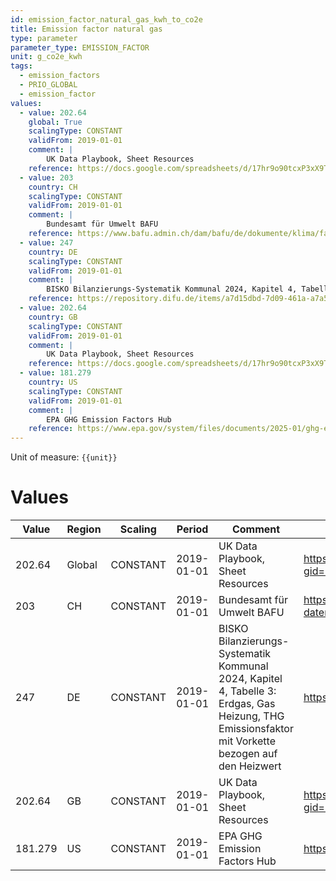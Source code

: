 ```yaml
---
id: emission_factor_natural_gas_kwh_to_co2e
title: Emission factor natural gas
type: parameter
parameter_type: EMISSION_FACTOR
unit: g_co2e_kwh
tags:
  - emission_factors
  - PRIO_GLOBAL
  - emission_factor
values:
  - value: 202.64
    global: True
    scalingType: CONSTANT
    validFrom: 2019-01-01
    comment: |
        UK Data Playbook, Sheet Resources
    reference: https://docs.google.com/spreadsheets/d/17hr9o90tcxP3xX9T000uWcXSrzm5b5D3UfPwcq7LzgA/edit?gid=1982830832#gid=1982830832
  - value: 203
    country: CH
    scalingType: CONSTANT
    validFrom: 2019-01-01
    comment: |
        Bundesamt für Umwelt BAFU
    reference: https://www.bafu.admin.ch/dam/bafu/de/dokumente/klima/fachinfo-daten/CO2_Emissionsfaktoren_THG_Inventar.pdf.download.pdf/CO2_Emissionsfaktoren.pdf
  - value: 247
    country: DE
    scalingType: CONSTANT
    validFrom: 2019-01-01
    comment: |
        BISKO Bilanzierungs-Systematik Kommunal 2024, Kapitel 4, Tabelle 3: Erdgas, Gas Heizung, THG Emissionsfaktor mit Vorkette bezogen auf den Heizwert
    reference: https://repository.difu.de/items/a7d15dbd-7d09-461a-a7a5-0be9f526facb
  - value: 202.64
    country: GB
    scalingType: CONSTANT
    validFrom: 2019-01-01
    comment: |
        UK Data Playbook, Sheet Resources
    reference: https://docs.google.com/spreadsheets/d/17hr9o90tcxP3xX9T000uWcXSrzm5b5D3UfPwcq7LzgA/edit?gid=1982830832#gid=1982830832
  - value: 181.279
    country: US
    scalingType: CONSTANT
    validFrom: 2019-01-01
    comment: |
        EPA GHG Emission Factors Hub
    reference: https://www.epa.gov/system/files/documents/2025-01/ghg-emission-factors-hub-2025.pdf
---
```



Unit of measure: `{{unit}}`


# Values


| Value | Region | Scaling | Period | Comment | Reference |
|-------|--------|---------|--------|---------|-----------|
| 202.64 | Global | CONSTANT | 2019-01-01 | UK Data Playbook, Sheet Resources | https://docs.google.com/spreadsheets/d/17hr9o90tcxP3xX9T000uWcXSrzm5b5D3UfPwcq7LzgA/edit?gid=1982830832#gid=1982830832 |
| 203 | CH | CONSTANT | 2019-01-01 | Bundesamt für Umwelt BAFU | https://www.bafu.admin.ch/dam/bafu/de/dokumente/klima/fachinfo-daten/CO2_Emissionsfaktoren_THG_Inventar.pdf.download.pdf/CO2_Emissionsfaktoren.pdf |
| 247 | DE | CONSTANT | 2019-01-01 | BISKO Bilanzierungs-Systematik Kommunal 2024, Kapitel 4, Tabelle 3: Erdgas, Gas Heizung, THG Emissionsfaktor mit Vorkette bezogen auf den Heizwert | https://repository.difu.de/items/a7d15dbd-7d09-461a-a7a5-0be9f526facb |
| 202.64 | GB | CONSTANT | 2019-01-01 | UK Data Playbook, Sheet Resources | https://docs.google.com/spreadsheets/d/17hr9o90tcxP3xX9T000uWcXSrzm5b5D3UfPwcq7LzgA/edit?gid=1982830832#gid=1982830832 |
| 181.279 | US | CONSTANT | 2019-01-01 | EPA GHG Emission Factors Hub | https://www.epa.gov/system/files/documents/2025-01/ghg-emission-factors-hub-2025.pdf |


